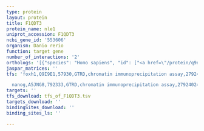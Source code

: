 ```yaml
---
type: protein
layout: protein
title: F1QDT3
protein_name: nle1
uniprot_accession: F1QDT3
ncbi_gene_id: '553606'
organism: Danio rerio
function: target gene
number_of_interactions: '2'
orthologs: '[{"species": "Homo sapiens", "id": ["<a href=\"/protein/q9nvx2\">Q9NVX2</a>"]}, {"species": "Mus musculus", "id": ["<a href=\"/protein/q8vej4\">Q8VEJ4</a>"]}, {"species": "Rattus norvegicus", "id": ["<a href=\"/protein/b2gv82\">B2GV82</a>"]}, {"species": "Drosophila melanogaster", "id": ["<a href=\"/protein/q9vpr4\">Q9VPR4</a>"]}, {"species": "Caenorhabditis elegans", "id": ["<a href=\"/protein/q9tyv3\">Q9TYV3</a>"]}, {"species": "Saccharomyces cerevisiae", "id": ["<a href=\"/protein/p25382\">P25382</a>"]}]'
jaspar_matrices: ''
tfs: 'foxh1,Q9I9E1,57930,GTRD,chromatin immunoprecipitation assay,27924024%5Buid%5D,No

  nanog,A5JNG8,792333,GTRD,chromatin immunoprecipitation assay,27924024%5Buid%5D,No'
targets: ''
tfs_download: tfs_of_F1QDT3.tsv
targets_download: ''
bindingSites_download: ''
binding_sites_ls: ''

---
```

